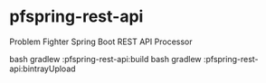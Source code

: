 # pfspring-rest-api
Problem Fighter Spring Boot REST API Processor 

bash gradlew :pfspring-rest-api:build
bash gradlew :pfspring-rest-api:bintrayUpload